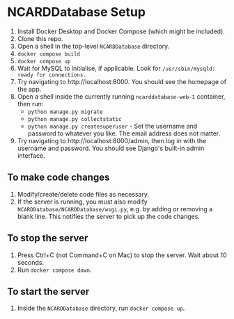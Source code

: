 # NCARDDatabase Setup

 1. Install Docker Desktop and Docker Compose (which might be included).
 2. Clone this repo.
 3. Open a shell in the top-level `NCARDDatabase` directory.
 4. `docker compose build`
 5. `docker compose up`
 6. Wait for MySQL to initialise, if applicable.
    Look for `/usr/sbin/mysqld: ready for connections.`
 7. Try navigating to http://localhost:8000. You should see the homepage of the app.
 8. Open a shell inside the currently running `ncarddatabase-web-1` container, then run:
    * `python manage.py migrate`
    * `python manage.py collectstatic`
    * `python manage.py createsuperuser` - Set the username and password to whatever you like. The email address does not matter.
 9. Try navigating to http://localhost:8000/admin, then log in with the username and password. You should see Django's built-in admin interface.
 
## To make code changes

1. Modify/create/delete code files as necessary.
2. If the server is running, you must also modify `NCARDDatabase/NCARDDatabase/wsgi.py`, e.g. by adding or removing a blank line.
   This notifies the server to pick up the code changes.
 
## To stop the server

1. Press Ctrl+C (not Command+C on Mac) to stop the server. Wait about 10 seconds.
2. Run `docker compose down`.

## To start the server

1. Inside the `NCARDDatabase` directory, run `docker compose up`.
